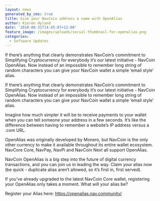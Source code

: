 ```yaml
---
layout: news
generated_by_cms: true
title: Give your NavCoin address a name with OpenAlias
author: Kieren Hyland
date: '2018-08-31T14:45:07+12:00'
feature_image: /images/uploads/social-thumbnail-for-openalias.png
categories:
  - Software Updates
---
```

If there’s anything that clearly demonstrates NavCoin’s commitment to Simplifying Cryptocurrency for everybody it’s our latest initiative - NavCoin OpenAlias. Now instead of an impossible to remember long string of random characters you can give your NavCoin wallet a simple ‘email style’ alias.

If there’s anything that clearly demonstrates NavCoin’s commitment to Simplifying Cryptocurrency for everybody it’s our latest initiative - NavCoin OpenAlias. Now instead of an impossible to remember long string of random characters you can give your NavCoin wallet a simple ‘email style’ alias.  

Imagine how much simpler it will be to receive payments to your wallet when you can tell someone your address in a few seconds. It’s like the difference between having to remember a website’s IP address versus a .com URL. 

OpenAlias was originally developed by Monero, but NavCoin is the only other currency to make it available throughout its entire wallet ecosystem. NavCore Core, NavPay, NavPi and NavCoin Next all support OpenAlias.

NavCoin OpenAlias is a big step into the future of digital currency transactions, and you can join us in leading the way. Claim your alias now (be quick - duplicate alias aren’t allowed, so it’s first in, first served). 

If you’ve already upgraded to the latest NavCoin Core wallet, registering your OpenAlias only takes a moment. What will your alias be?

Register your Alias here: <https://openalias.nav.community/>
